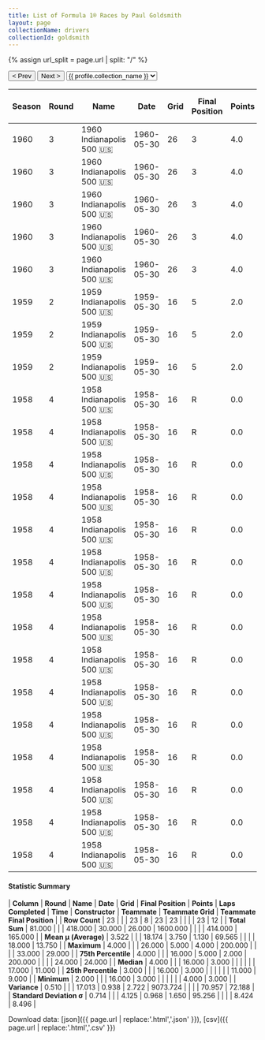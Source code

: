 ```yaml
---
title: List of Formula 1® Races by Paul Goldsmith
layout: page
collectionName: drivers
collectionId: goldsmith
---
```


{% assign url_split = page.url | split: "/" %}
<div id="collection-navigation">
<button onclick="selector.options[selector.selectedIndex-1].value && (window.location = selector.options[selector.selectedIndex-1].value);">&lt; Prev</button>
<button onclick="selector.options[selector.selectedIndex+1].value && (window.location = selector.options[selector.selectedIndex+1].value);">Next &gt;</button>
<select id="selector" onchange="this.options[this.selectedIndex].value && (window.location = this.options[this.selectedIndex].value);">
  {% for collectionId in site.data[page.collectionName].refs %}
    {% if collectionId == page.collectionId %}
      {% assign selected = "selected" %}
    {% else %}
      {% assign selected = "" %}
    {% endif %}
    {% assign profile = site.data[page.collectionName][collectionId].profile %}
    <option value="/f1/{{ page.collectionName }}/{{ collectionId }}/{{ url_split[4] }}" {{ selected }}>{{ profile.collection_name }}</option>
  {% endfor %}
</select>
</div>

| Season | Round | Name | Date | Grid | Final Position | Points | Laps Completed | Time | Constructor | Teammate | Teammate Grid | Teammate Final Position |
|--|--|--|--|--|--|--|--|--|--|--|--|--|
| 1960 | 3 | 1960 Indianapolis 500 🇺🇸 | 1960-05-30 | 26 | 3 | 4.0 | 200 | +3:07.30 | Epperly 🇺🇸 | [Red Amick 🇺🇸](/f1/drivers/amick) | 22 | 11 |
| 1960 | 3 | 1960 Indianapolis 500 🇺🇸 | 1960-05-30 | 26 | 3 | 4.0 | 200 | +3:07.30 | Epperly 🇺🇸 | [Jimmy Bryan 🇺🇸](/f1/drivers/bryan) | 10 | 19 |
| 1960 | 3 | 1960 Indianapolis 500 🇺🇸 | 1960-05-30 | 26 | 3 | 4.0 | 200 | +3:07.30 | Epperly 🇺🇸 | [Wayne Weiler 🇺🇸](/f1/drivers/weiler) | 15 | 24 |
| 1960 | 3 | 1960 Indianapolis 500 🇺🇸 | 1960-05-30 | 26 | 3 | 4.0 | 200 | +3:07.30 | Epperly 🇺🇸 | [Johnny Boyd 🇺🇸](/f1/drivers/boyd) | 13 | 27 |
| 1960 | 3 | 1960 Indianapolis 500 🇺🇸 | 1960-05-30 | 26 | 3 | 4.0 | 200 | +3:07.30 | Epperly 🇺🇸 | [Jim McWithey 🇺🇸](/f1/drivers/mcwithey) | 32 | 29 |
| 1959 | 2 | 1959 Indianapolis 500 🇺🇸 | 1959-05-30 | 16 | 5 | 2.0 | 200 | +2:06.44 | Epperly 🇺🇸 | [Tony Bettenhausen 🇺🇸](/f1/drivers/bettenhausen) | 15 | 4 |
| 1959 | 2 | 1959 Indianapolis 500 🇺🇸 | 1959-05-30 | 16 | 5 | 2.0 | 200 | +2:06.44 | Epperly 🇺🇸 | [Johnny Boyd 🇺🇸](/f1/drivers/boyd) | 11 | 6 |
| 1959 | 2 | 1959 Indianapolis 500 🇺🇸 | 1959-05-30 | 16 | 5 | 2.0 | 200 | +2:06.44 | Epperly 🇺🇸 | [Jimmy Bryan 🇺🇸](/f1/drivers/bryan) | 20 | R |
| 1958 | 4 | 1958 Indianapolis 500 🇺🇸 | 1958-05-30 | 16 | R | 0.0 | 0 |   | Kurtis Kraft 🇺🇸 | [Johnny Boyd 🇺🇸](/f1/drivers/boyd) | 8 | 3 |
| 1958 | 4 | 1958 Indianapolis 500 🇺🇸 | 1958-05-30 | 16 | R | 0.0 | 0 |   | Kurtis Kraft 🇺🇸 | [Eddie Johnson 🇺🇸](/f1/drivers/johnson) | 26 | 9 |
| 1958 | 4 | 1958 Indianapolis 500 🇺🇸 | 1958-05-30 | 16 | R | 0.0 | 0 |   | Kurtis Kraft 🇺🇸 | [Bill Cheesbourg 🇺🇸](/f1/drivers/cheesbourg) | 33 | 10 |
| 1958 | 4 | 1958 Indianapolis 500 🇺🇸 | 1958-05-30 | 16 | R | 0.0 | 0 |   | Kurtis Kraft 🇺🇸 | [Al Keller 🇺🇸](/f1/drivers/keller) | 21 | 11 |
| 1958 | 4 | 1958 Indianapolis 500 🇺🇸 | 1958-05-30 | 16 | R | 0.0 | 0 |   | Kurtis Kraft 🇺🇸 | [Johnnie Parsons 🇺🇸](/f1/drivers/parsons) | 6 | 12 |
| 1958 | 4 | 1958 Indianapolis 500 🇺🇸 | 1958-05-30 | 16 | R | 0.0 | 0 |   | Kurtis Kraft 🇺🇸 | [Bob Christie 🇺🇸](/f1/drivers/christie) | 17 | R |
| 1958 | 4 | 1958 Indianapolis 500 🇺🇸 | 1958-05-30 | 16 | R | 0.0 | 0 |   | Kurtis Kraft 🇺🇸 | [Mike Magill 🇺🇸](/f1/drivers/magill) | 31 | D |
| 1958 | 4 | 1958 Indianapolis 500 🇺🇸 | 1958-05-30 | 16 | R | 0.0 | 0 |   | Kurtis Kraft 🇺🇸 | [Paul Russo 🇺🇸](/f1/drivers/paul_russo) | 14 | R |
| 1958 | 4 | 1958 Indianapolis 500 🇺🇸 | 1958-05-30 | 16 | R | 0.0 | 0 |   | Kurtis Kraft 🇺🇸 | [Shorty Templeman 🇺🇸](/f1/drivers/templeman) | 23 | R |
| 1958 | 4 | 1958 Indianapolis 500 🇺🇸 | 1958-05-30 | 16 | R | 0.0 | 0 |   | Kurtis Kraft 🇺🇸 | [Billy Garrett 🇺🇸](/f1/drivers/garrett) | 15 | R |
| 1958 | 4 | 1958 Indianapolis 500 🇺🇸 | 1958-05-30 | 16 | R | 0.0 | 0 |   | Kurtis Kraft 🇺🇸 | [Johnny Thomson 🇺🇸](/f1/drivers/thomson) | 22 | R |
| 1958 | 4 | 1958 Indianapolis 500 🇺🇸 | 1958-05-30 | 16 | R | 0.0 | 0 |   | Kurtis Kraft 🇺🇸 | [Bob Veith 🇺🇸](/f1/drivers/veith) | 4 | R |
| 1958 | 4 | 1958 Indianapolis 500 🇺🇸 | 1958-05-30 | 16 | R | 0.0 | 0 |   | Kurtis Kraft 🇺🇸 | [Pat O'Connor 🇺🇸](/f1/drivers/connor) | 5 | R |
| 1958 | 4 | 1958 Indianapolis 500 🇺🇸 | 1958-05-30 | 16 | R | 0.0 | 0 |   | Kurtis Kraft 🇺🇸 | [Jerry Unser 🇺🇸](/f1/drivers/jerry_unser) | 24 | R |
| 1958 | 4 | 1958 Indianapolis 500 🇺🇸 | 1958-05-30 | 16 | R | 0.0 | 0 |   | Kurtis Kraft 🇺🇸 | [Len Sutton 🇺🇸](/f1/drivers/sutton) | 27 | R |

#### Statistic Summary

| **Column** | **Round** | **Name** | **Date** | **Grid** | **Final Position** | **Points** | **Laps Completed** | **Time** | **Constructor** | **Teammate** | **Teammate Grid** | **Teammate Final Position** |
| **Row Count** | 23 |  |  | 23 | 8 | 23 | 23 |  |  |  | 23 | 12 |
| **Total Sum** | 81.000 |  |  | 418.000 | 30.000 | 26.000 | 1600.000 |  |  |  | 414.000 | 165.000 |
| **Mean μ (Average)** | 3.522 |  |  | 18.174 | 3.750 | 1.130 | 69.565 |  |  |  | 18.000 | 13.750 |
| **Maximum** | 4.000 |  |  | 26.000 | 5.000 | 4.000 | 200.000 |  |  |  | 33.000 | 29.000 |
| **75th Percentile** | 4.000 |  |  | 16.000 | 5.000 | 2.000 | 200.000 |  |  |  | 24.000 | 24.000 |
| **Median** | 4.000 |  |  | 16.000 | 3.000 |  |  |  |  |  | 17.000 | 11.000 |
| **25th Percentile** | 3.000 |  |  | 16.000 | 3.000 |  |  |  |  |  | 11.000 | 9.000 |
| **Minimum** | 2.000 |  |  | 16.000 | 3.000 |  |  |  |  |  | 4.000 | 3.000 |
| **Variance** | 0.510 |  |  | 17.013 | 0.938 | 2.722 | 9073.724 |  |  |  | 70.957 | 72.188 |
| **Standard Deviation σ** | 0.714 |  |  | 4.125 | 0.968 | 1.650 | 95.256 |  |  |  | 8.424 | 8.496 |

Download data: [json]({{ page.url | replace:'.html','.json' }}), [csv]({{ page.url | replace:'.html','.csv' }})

